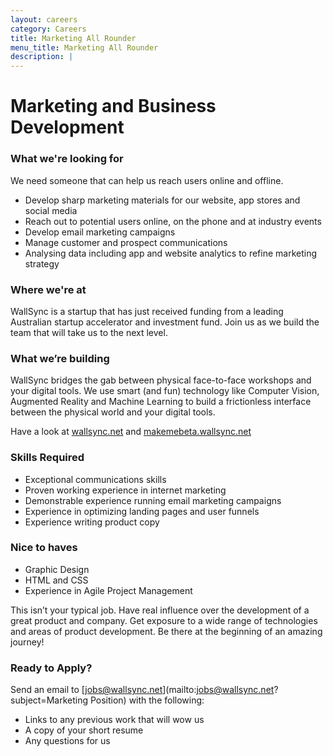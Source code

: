 ```yaml
---
layout: careers
category: Careers
title: Marketing All Rounder
menu_title: Marketing All Rounder
description: |
---
```


Marketing and Business Development
====================

### What we're looking for

We need someone that can help us reach users online and offline.  

 - Develop sharp marketing materials for our website, app stores and social media
 - Reach out to potential users online, on the phone and at industry events
 - Develop email marketing campaigns
 - Manage customer and prospect communications 
 - Analysing data including app and website analytics to refine marketing strategy

### Where we're at

WallSync is a startup that has just received funding from a leading Australian startup accelerator and investment fund.  Join us as we build the team that will take us to the next level.

### What we’re building

WallSync bridges the gab between physical face-to-face workshops and your digital tools.  We use smart (and fun) technology like Computer Vision, Augmented Reality and Machine Learning to build a frictionless interface between the physical world and your digital tools.

Have a look at [wallsync.net](wallsync.net) and [makemebeta.wallsync.net](makemebeta.wallsync.net)

### Skills Required

- Exceptional communications skills
- Proven working experience in internet marketing
- Demonstrable experience running email marketing campaigns
- Experience in optimizing landing pages and user funnels
- Experience writing product copy

###  Nice to haves

- Graphic Design
- HTML and CSS
- Experience in Agile Project Management


This isn’t your typical job.  Have real influence over the development of a great product and company.  Get exposure to a wide range of technologies and areas of product development.  Be there at the beginning of an amazing journey!

### Ready to Apply?

Send an email to [jobs@wallsync.net](mailto:jobs@wallsync.net?subject=Marketing Position) with the following:

- Links to any previous work that will wow us
- A copy of your short resume
- Any questions for us
